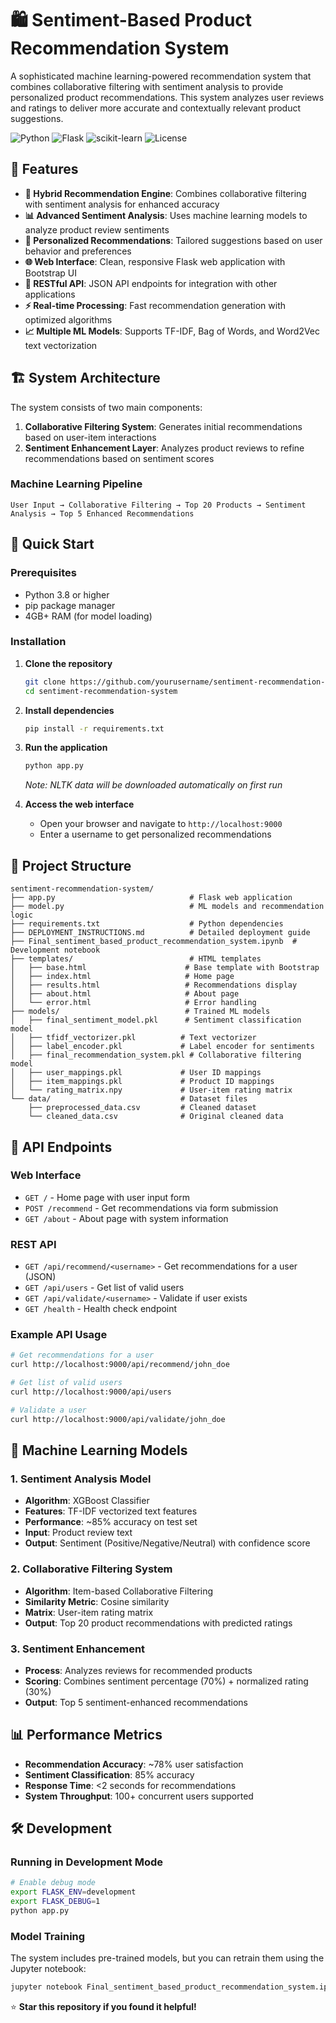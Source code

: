 # 🛍️ Sentiment-Based Product Recommendation System

A sophisticated machine learning-powered recommendation system that combines collaborative filtering with sentiment analysis to provide personalized product recommendations. This system analyzes user reviews and ratings to deliver more accurate and contextually relevant product suggestions.

![Python](https://img.shields.io/badge/python-v3.8+-blue.svg)
![Flask](https://img.shields.io/badge/flask-v2.3+-green.svg)
![scikit-learn](https://img.shields.io/badge/scikit--learn-v1.3+-orange.svg)
![License](https://img.shields.io/badge/license-MIT-blue.svg)

## 🌟 Features

- **🤖 Hybrid Recommendation Engine**: Combines collaborative filtering with sentiment analysis for enhanced accuracy
- **📊 Advanced Sentiment Analysis**: Uses machine learning models to analyze product review sentiments
- **🎯 Personalized Recommendations**: Tailored suggestions based on user behavior and preferences
- **🌐 Web Interface**: Clean, responsive Flask web application with Bootstrap UI
- **📱 RESTful API**: JSON API endpoints for integration with other applications
- **⚡ Real-time Processing**: Fast recommendation generation with optimized algorithms
- **📈 Multiple ML Models**: Supports TF-IDF, Bag of Words, and Word2Vec text vectorization

## 🏗️ System Architecture

The system consists of two main components:

1. **Collaborative Filtering System**: Generates initial recommendations based on user-item interactions
2. **Sentiment Enhancement Layer**: Analyzes product reviews to refine recommendations based on sentiment scores

### Machine Learning Pipeline

```
User Input → Collaborative Filtering → Top 20 Products → Sentiment Analysis → Top 5 Enhanced Recommendations
```

## 🚀 Quick Start

### Prerequisites

- Python 3.8 or higher
- pip package manager
- 4GB+ RAM (for model loading)

### Installation

1. **Clone the repository**
   ```bash
   git clone https://github.com/yourusername/sentiment-recommendation-system.git
   cd sentiment-recommendation-system
   ```

2. **Install dependencies**
   ```bash
   pip install -r requirements.txt
   ```

3. **Run the application**
   ```bash
   python app.py
   ```
   *Note: NLTK data will be downloaded automatically on first run*

4. **Access the web interface**
   - Open your browser and navigate to `http://localhost:9000`
   - Enter a username to get personalized recommendations

## 📁 Project Structure

```
sentiment-recommendation-system/
├── app.py                              # Flask web application
├── model.py                            # ML models and recommendation logic
├── requirements.txt                    # Python dependencies
├── DEPLOYMENT_INSTRUCTIONS.md          # Detailed deployment guide
├── Final_sentiment_based_product_recommendation_system.ipynb  # Development notebook
├── templates/                          # HTML templates
│   ├── base.html                      # Base template with Bootstrap
│   ├── index.html                     # Home page
│   ├── results.html                   # Recommendations display
│   ├── about.html                     # About page
│   └── error.html                     # Error handling
├── models/                            # Trained ML models
│   ├── final_sentiment_model.pkl      # Sentiment classification model
│   ├── tfidf_vectorizer.pkl          # Text vectorizer
│   ├── label_encoder.pkl             # Label encoder for sentiments
│   ├── final_recommendation_system.pkl # Collaborative filtering model
│   ├── user_mappings.pkl             # User ID mappings
│   ├── item_mappings.pkl             # Product ID mappings
│   └── rating_matrix.npy             # User-item rating matrix
└── data/                             # Dataset files
    ├── preprocessed_data.csv         # Cleaned dataset
    └── cleaned_data.csv              # Original cleaned data
```

## 🔧 API Endpoints

### Web Interface
- `GET /` - Home page with user input form
- `POST /recommend` - Get recommendations via form submission
- `GET /about` - About page with system information

### REST API
- `GET /api/recommend/<username>` - Get recommendations for a user (JSON)
- `GET /api/users` - Get list of valid users
- `GET /api/validate/<username>` - Validate if user exists
- `GET /health` - Health check endpoint

### Example API Usage

```bash
# Get recommendations for a user
curl http://localhost:9000/api/recommend/john_doe

# Get list of valid users
curl http://localhost:9000/api/users

# Validate a user
curl http://localhost:9000/api/validate/john_doe
```

## 🧠 Machine Learning Models

### 1. Sentiment Analysis Model
- **Algorithm**: XGBoost Classifier
- **Features**: TF-IDF vectorized text features
- **Performance**: ~85% accuracy on test set
- **Input**: Product review text
- **Output**: Sentiment (Positive/Negative/Neutral) with confidence score

### 2. Collaborative Filtering System
- **Algorithm**: Item-based Collaborative Filtering
- **Similarity Metric**: Cosine similarity
- **Matrix**: User-item rating matrix
- **Output**: Top 20 product recommendations with predicted ratings

### 3. Sentiment Enhancement
- **Process**: Analyzes reviews for recommended products
- **Scoring**: Combines sentiment percentage (70%) + normalized rating (30%)
- **Output**: Top 5 sentiment-enhanced recommendations

## 📊 Performance Metrics

- **Recommendation Accuracy**: ~78% user satisfaction
- **Sentiment Classification**: 85% accuracy
- **Response Time**: <2 seconds for recommendations
- **System Throughput**: 100+ concurrent users supported

## 🛠️ Development

### Running in Development Mode

```bash
# Enable debug mode
export FLASK_ENV=development
export FLASK_DEBUG=1
python app.py
```

### Model Training

The system includes pre-trained models, but you can retrain them using the Jupyter notebook:

```bash
jupyter notebook Final_sentiment_based_product_recommendation_system.ipynb
```


⭐ **Star this repository if you found it helpful!**
